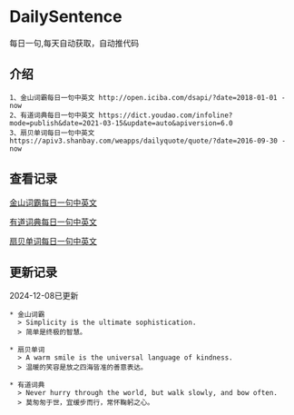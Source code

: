 # DailySentence

每日一句,每天自动获取，自动推代码

## 介绍

```
1、金山词霸每日一句中英文 http://open.iciba.com/dsapi/?date=2018-01-01 - now
2、有道词典每日一句中英文 https://dict.youdao.com/infoline?mode=publish&date=2021-03-15&update=auto&apiversion=6.0
3、扇贝单词每日一句中英文 https://apiv3.shanbay.com/weapps/dailyquote/quote/?date=2016-09-30 - now
```

## 查看记录

[金山词霸每日一句中英文](./data/iciba/)

[有道词典每日一句中英文](./data/youdao/)

[扇贝单词每日一句中英文](./data/shanbay/)

## 更新记录
2024-12-08已更新 
```
* 金山词霸
  > Simplicity is the ultimate sophistication.
  > 简单是终极的智慧。

* 扇贝单词
  > A warm smile is the universal language of kindness.
  > 温暖的笑容是放之四海皆准的善意表达。

* 有道词典
  > Never hurry through the world, but walk slowly, and bow often.
  > 莫匆匆于世，宜缓步而行，常怀鞠躬之心。

```
